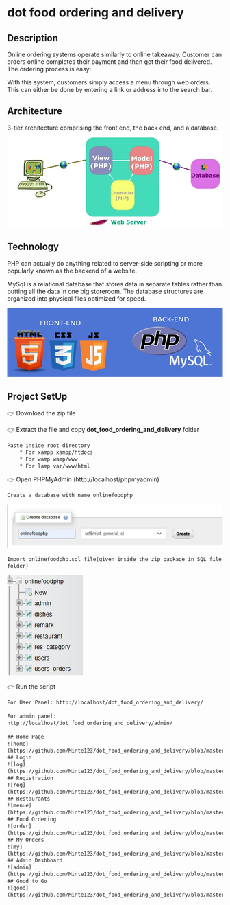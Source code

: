 # dot food ordering and delivery

## Description
Online ordering systems operate similarly to online takeaway.  Customer can orders online completes their payment and  then get their food delivered. The ordering process is easy:

With this system, customers simply access a menu through web orders. This can either be done by entering a link or address into the search bar.

## Architecture
3-tier architecture comprising  the front end, the back end, and a database.
![Three tier](https://github.com/Minte123/dot_food_ordering_and_delivery/blob/master/images/mvc.jpg)

## Technology

PHP  can actually do anything related to server-side scripting or more popularly known as the backend of a website.

MySql  is a relational database that stores data in separate tables rather than putting all the data in one big storeroom. The database structures are organized into physical files optimized for speed.

![Tech](https://github.com/Minte123/dot_food_ordering_and_delivery/blob/master/images/php1.jpg)

## Project SetUp

👉 Download the zip file

👉 Extract the file and copy **dot_food_ordering_and_delivery** folder

    Paste inside root directory
        * For xampp xampp/htdocs 
        * For wamp wamp/www
        * For lamp var/www/html


👉 Open PHPMyAdmin (http://localhost/phpmyadmin)

    Create a database with name onlinefoodphp
    
   ![Screenshot (585)](https://github.com/Minte123/dot_food_ordering_and_delivery/blob/master/images/create_db.jpg)
    
    Import onlinefoodphp.sql file(given inside the zip package in SQL file folder)
   
   ![Screenshot (584)](https://github.com/Minte123/dot_food_ordering_and_delivery/blob/master/images/f_db.jpg)

👉 Run the script 

    For User Panel: http://localhost/dot_food_ordering_and_delivery/
    
    For admin panel: http://localhost/dot_food_ordering_and_delivery/admin/
    
    ## Home Page
    ![home](https://github.com/Minte123/dot_food_ordering_and_delivery/blob/master/images/m1.jpg)
    ## Login
    ![log](https://github.com/Minte123/dot_food_ordering_and_delivery/blob/master/images/login.jpg)
    ## Registration
    ![reg](https://github.com/Minte123/dot_food_ordering_and_delivery/blob/master/images/Register.jpg)
    ## Restaurants
    ![menue](https://github.com/Minte123/dot_food_ordering_and_delivery/blob/master/images/Resturant.jpg)
    ## Food Ordering
    ![order](https://github.com/Minte123/dot_food_ordering_and_delivery/blob/master/images/order_dish.jpg)
    ## My Orders
    ![my](https://github.com/Minte123/dot_food_ordering_and_delivery/blob/master/images/my_orders.jpg)
    ## Admin Dashboard
    ![admin](https://github.com/Minte123/dot_food_ordering_and_delivery/blob/master/images/admi_dshboard.jpg)
    ## Good to Go
    ![good](https://github.com/Minte123/dot_food_ordering_and_delivery/blob/master/images/c2c27f166ab95886352146f0878bde9b.gif)
    
    
